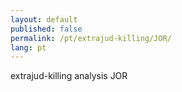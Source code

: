 ```yaml
---
layout: default
published: false
permalink: /pt/extrajud-killing/JOR/
lang: pt
---
```


extrajud-killing analysis JOR
